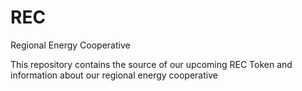 # REC
Regional Energy Cooperative

This repository contains the source of our upcoming REC Token and information about our regional energy cooperative
